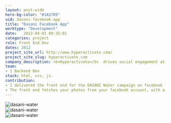 ```yaml
---
layout: post-wide
hero-bg-color: "#1A3789"
uid: dasani-facebook-app
title: "Dasani Facebook App"
worktype: "Development"
date:   2012-04-01 09:35:01
categories: project
role: Front End Dev
dates: 2012
project_site_url: http://www.hyperactivate.com/
project_site_slug: hyperactivate.com
company_description: <b>Hyperactivate</b>  drives social engagement at scale, offering agencies, brand marketers, and media companies a host of promotional sharing applications to activate fans & followers across social networks.
team:
- 1 Backend Dev
stack: html, css, js.
contribution:
- I delivered the front end for the DASANI Water campaign on facebook for HastTagArt. The app allows you to create a mosaic from 1 on your facebook photos out of all your other photos.
- The front end fetches your photos from your facebook account, with a custom album and photo browser, allows you to crop your selected photo and submit it to be made into a Mosaic.
---
```


<div class="showcase">
	<img src="{{ site.baseurl }}/img/dasani-facebook-app/dasani-water-1.jpg" alt="dasani-water"><br/>
	<img src="{{ site.baseurl }}/img/dasani-facebook-app/dasani-water-2.jpg" alt="dasani-water"><br/>
	<img src="{{ site.baseurl }}/img/dasani-facebook-app/dasani-water-3.jpg" alt="dasani-water">
</div>